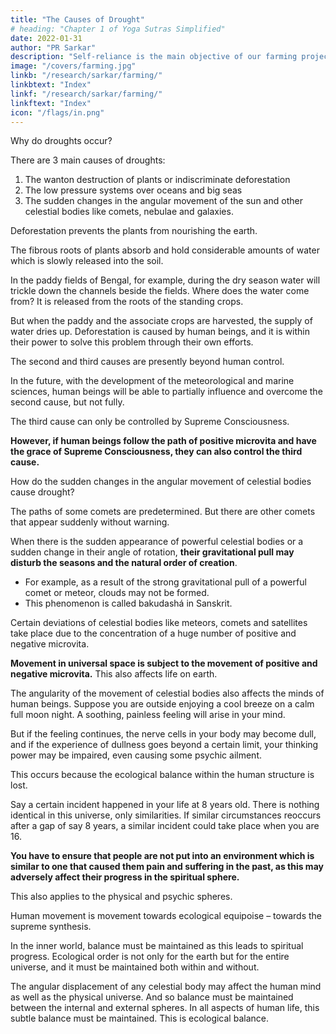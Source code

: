 ```yaml
---
title: "The Causes of Drought"
# heading: "Chapter 1 of Yoga Sutras Simplified"
date: 2022-01-31
author: "PR Sarkar"
description: "Self-reliance is the main objective of our farming projects, hence they should be oriented towards production"
image: "/covers/farming.jpg"
linkb: "/research/sarkar/farming/"
linkbtext: "Index"
linkf: "/research/sarkar/farming/"
linkftext: "Index"
icon: "/flags/in.png"
---
```



Why do droughts occur?

There are 3 main causes of droughts:

1. The wanton destruction of plants or indiscriminate deforestation
2. The low pressure systems over oceans and big seas
3. The sudden changes in the angular movement of the sun and other celestial bodies like comets, nebulae and galaxies.

Deforestation prevents the plants from nourishing the earth. 

The fibrous roots of plants absorb and hold considerable amounts of water which is slowly released into the soil. 

In the paddy fields of Bengal, for example, during the dry season water will trickle down the channels beside the fields. Where does the water come from? It is released from the roots of the standing crops. 

But when the paddy and the associate crops are harvested, the supply of water dries up. Deforestation is caused by human beings, and it is within their power to solve this problem through their own efforts.

The second and third causes are presently beyond human control. 

In the future, with the development of the meteorological and marine sciences, human beings will be able to partially influence and overcome the second cause, but not fully. 

The third cause can only be controlled by Supreme Consciousness. 

**However, if human beings follow the path of positive microvita and have the grace of Supreme Consciousness, they can also control the third cause.**

How do the sudden changes in the angular movement of celestial bodies cause drought? 

The paths of some comets are predetermined. <!--  and astronomers can ascertain their arrival dates and possible effects on the earth, --> But there are other comets that appear suddenly without warning. 

When there is the sudden appearance of powerful celestial bodies or a sudden change in their angle of rotation, **their gravitational pull may disturb the seasons and the natural order of creation**. 
- For example, as a result of the strong gravitational pull of a powerful comet or meteor, clouds may not be formed.
- This phenomenon is called bakudashá in Sanskrit.

Certain deviations of celestial bodies like meteors, comets and satellites take place due to the concentration of a huge number of positive and negative microvita. 

**Movement in universal space is subject to the movement of positive and negative microvita.** This also affects life on earth.

The angularity of the movement of celestial bodies also affects the minds of human beings. Suppose you are outside enjoying a cool breeze on a calm full moon night. A soothing, painless feeling will arise in your mind. 

But if the feeling continues, the nerve cells in your body may become dull, and if the experience of dullness goes beyond a certain limit, your thinking power may be impaired, even causing some psychic ailment. 

This occurs because the ecological balance within the human structure is lost.

Say a certain incident happened in your life at 8 years old. There is nothing identical in this universe, only similarities. If similar circumstances reoccurs after a gap of say 8 years, a similar incident could take place when you are 16. 

**You have to ensure that people are not put into an environment which is similar to one that caused them pain and suffering in the past, as this may adversely affect their progress in the spiritual sphere.** 

This also applies to the physical and psychic spheres.

Human movement is movement towards ecological equipoise – towards the supreme synthesis. 

In the inner world, balance must be maintained as this leads to spiritual progress. Ecological order is not only for the earth but for the entire universe, and it must be maintained both within and without. 

The angular displacement of any celestial body may affect the human mind as well as the physical universe. And so balance must be maintained between the internal and external spheres. In all aspects of human life, this subtle balance must be maintained. This is ecological balance.


